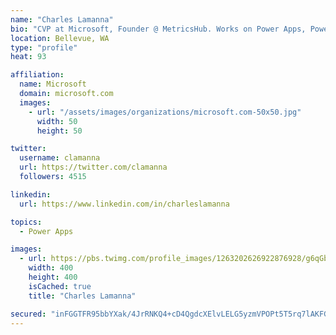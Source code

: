 ```yaml
---
name: "Charles Lamanna"
bio: "CVP at Microsoft, Founder @ MetricsHub. Works on Power Apps, Power Automate, Power Virtual Agent, Common Data Service and Dynamics 365."
location: Bellevue, WA
type: "profile"
heat: 93

affiliation:
  name: Microsoft
  domain: microsoft.com
  images:
    - url: "/assets/images/organizations/microsoft.com-50x50.jpg"
      width: 50
      height: 50

twitter:
  username: clamanna
  url: https://twitter.com/clamanna
  followers: 4515

linkedin:
  url: https://www.linkedin.com/in/charleslamanna

topics:
  - Power Apps

images:
  - url: https://pbs.twimg.com/profile_images/1263202626922876928/g6qGbHZ-_400x400.jpg
    width: 400
    height: 400
    isCached: true
    title: "Charles Lamanna"

secured: "inFGGTFR95bbYXak/4JrRNKQ4+cD4QgdcXElvLELG5yzmVPOPt5T5rq7lAKFGQRwjtFxamqZwzKtrYDn9NwEhCrxhnzLBtF86E48BtznERDHPAW34KY86td+SJMktZNzYEAMR0vh9kwDNzCsnKBFqrEoa+zhFkEo+sFUSd/VRTWBa0/CISOUuhjNeD6IPhWURu3R4YjYjmA0xOyg7TOhdB/yWDNXJt6ppYDWNRczULCW4y531h8Uy1AR4La848dKiqUOJYSseS0GuUhFBnf9ram9vUDNltSQZ/hZGwt4Jvqbkxbb1G2m6yWdwsj9CtRgdwosXa4nqRz+z9bAiyZBWDQNNvnWpihAeEAf9fHy9R876WTzLTsumk8/VSQ5eHg0NiQRs0i/iL7B3tlcgVm+82p0KTZ9ViVESNbXeBP2XmE=;7/qUAjK0DYQGD9br/g2S8A=="
---
```


